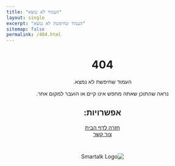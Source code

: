 ```yaml
---
title: "העמוד לא נמצא"
layout: single
excerpt: "העמוד שחיפשת לא נמצא"
sitemap: false
permalink: /404.html
---
```


<div dir="rtl" style="text-align: center;">
  <h1>404</h1>
  <p>העמוד שחיפשת לא נמצא.</p>
  <p>נראה שהתוכן שאתה מחפש אינו קיים או הועבר למקום אחר.</p>
  <h2>אפשרויות:</h2>
  <ul style="list-style: none; padding: 0;">
    <li><a href="/">חזרה לדף הבית</a></li>
    <li><a href="/contact/">צור קשר</a></li>
  </ul>
  <img src="/assets/images/smartalk-logo.png" alt="Smartalk Logo" style="max-width: 300px; margin: 2em auto;">
</div>

<script>
  var GOOG_FIXURL_LANG = 'he';
  var GOOG_FIXURL_SITE = '{{ site.url }}'
</script>
<script src="https://linkhelp.clients.google.com/tbproxy/lh/wm/fixurl.js">
</script>
